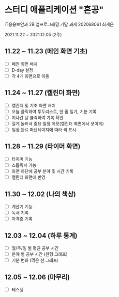 # 스터디 애플리케이션 "혼공"

IT응용보안과 2B 앱프로그래밍 기말 과제
202068061 최세은

2021.11.22 ~ 2021.12.05
(2주)

## 11.22 ~ 11.23 (메인 화면 기초)

- [ ] 메인 화면 배치
- [ ] D-day 설정
- [ ] 각 4개 화면으로 이동

## 11.24 ~ 11.27 (캘린더 화면)

- [ ] 캘린더 및 기초 화면 배치
- [ ] 오늘 클릭하여 투두리스트, 한 줄 일기, 기분 기록
- [ ] 지나간 날 클릭하여 기록 확인
- [ ] 길게 눌러서 중요 일정 메모(캘린더 화면에서 보이게)
- [ ] 일정 완료 퍼센테이지에 따라 색 표시

## 11.28 ~ 11.29 (타이머 화면)

- [ ] 타이머 기능
- [ ] 스톱워치 기능
- [ ] 화면 하단에 공부 분야 및 시간 기록
- [ ] 캘린더 화면에 반영

## 11.30 ~ 12.02 (나의 책상)

- [ ] 계산기 기능
- [ ] 독서 기록
- [ ] 자격증 기록

## 12.03 ~ 12.04 (하루 통계)

- [ ] 월/주/일 별 평균 공부 시간
- [ ] 분야 별 공부 시간 (원형 그래프)
- [ ] 기분 변화 (꺾은 선 그래프)

## 12.05 ~ 12.06 (마무리)

- [ ] 테스팅
